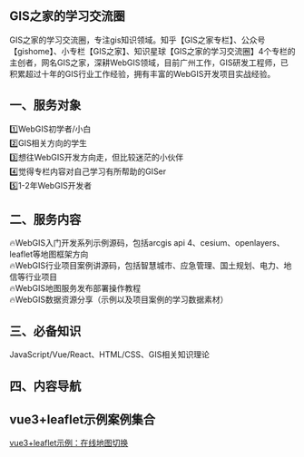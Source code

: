 ## GIS之家的学习交流圈
GIS之家的学习交流圈，专注gis知识领域。知乎【GIS之家专栏】、公众号【gishome】、小专栏【GIS之家】、知识星球【GIS之家的学习交流圈】4个专栏的主创者，网名GIS之家，深耕WebGIS领域，目前广州工作，GIS研发工程师，已积累超过十年的GIS行业工作经验，拥有丰富的WebGIS开发项目实战经验。  

## 一、服务对象  
1️⃣WebGIS初学者/小白  
2️⃣GIS相关方向的学生  
3️⃣想往WebGIS开发方向走，但比较迷茫的小伙伴  
4️⃣觉得专栏内容对自己学习有所帮助的GISer  
5️⃣1-2年WebGIS开发者  

## 二、服务内容  
🔥WebGIS入门开发系列示例源码，包括arcgis api 4、cesium、openlayers、leaflet等地图框架方向  
🔥WebGIS行业项目案例讲源码，包括智慧城市、应急管理、国土规划、电力、地信等行业项目  
🔥WebGIS地图服务发布部署操作教程  
🔥WebGIS数据资源分享（示例以及项目案例的学习数据素材）  

## 三、必备知识 
JavaScript/Vue/React、HTML/CSS、GIS相关知识理论

## 四、内容导航  

## vue3+leaflet示例案例集合
[vue3+leaflet示例：在线地图切换](https://github.com/gishome/gis-learning-circle/tree/main/vue3%2Bleaflet%E7%A4%BA%E4%BE%8B%E6%A1%88%E4%BE%8B%E9%9B%86%E5%90%88/%E5%9C%A8%E7%BA%BF%E5%9C%B0%E5%9B%BE%E5%88%87%E6%8D%A2)  

